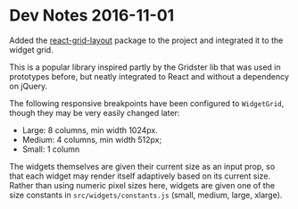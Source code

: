 # Dev Notes 2016-11-01

Added the [react-grid-layout](https://www.npmjs.com/package/react-grid-layout) package to the project and integrated it to the widget grid.

This is a popular library inspired partly by the Gridster lib that was used in prototypes before, but neatly integrated to React and without a dependency on jQuery.

The following responsive breakpoints have been configured to `WidgetGrid`,
though they may be very easily changed later:

* Large: 8 columns, min width 1024px.
* Medium: 4 columns, min width 512px;
* Small: 1 column

The widgets themselves are given their current size as an input prop, so that each widget may render itself adaptively based on its current size. Rather than using numeric pixel sizes here, widgets are given one of the size constants in `src/widgets/constants.js` (small, medium, large, xlarge).



